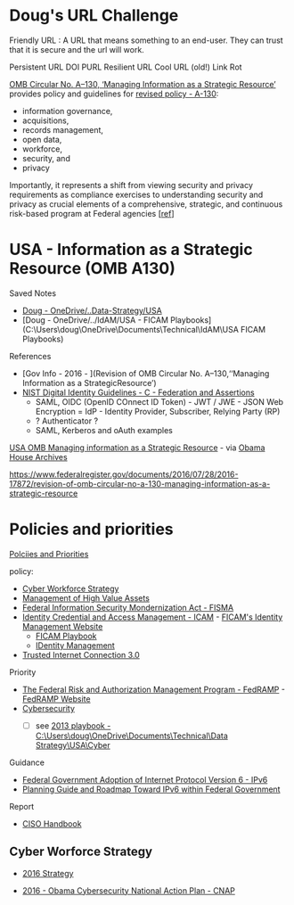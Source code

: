 

# Doug's URL Challenge
Friendly URL : A URL that means something to an end-user.   They can trust that it is secure and the url will work.

Persistent URL
DOI
PURL
Resilient URL
Cool URL (old!)
Link Rot

[OMB Circular No. A–130, ‘Managing Information as a Strategic
Resource’](https://www.cio.gov/policies-and-priorities/circular-a-130/) provides policy and guidelines for [ revised policy - A-130](https://obamawhitehouse.archives.gov/sites/default/files/omb/assets/OMB/circulars/a130/a130revised.pdf):
- information governance,
- acquisitions,
- records management,
- open data,
- workforce,
- security, and
- privacy

Importantly, it represents a
shift from viewing security and privacy
requirements as compliance exercises to
understanding security and privacy as
crucial elements of a comprehensive,
strategic, and continuous risk-based
program at Federal agencies [[ref](https://www.govinfo.gov/content/pkg/FR-2016-07-28/pdf/2016-17872.pdf)]

# USA - Information as a Strategic Resource (OMB A130)

Saved Notes
- [Doug - OneDrive/..Data-Strategy/USA](https://1drv.ms/u/s!AkwXSmFk-_xpgfwmbEiC2zHFyYRTpA?e=iFL6GF)
- [Doug - OneDrive/../IdAM/USA - FICAM Playbooks](C:\Users\doug\OneDrive\Documents\Technical\IdAM\USA FICAM Playbooks)

References
- [Gov Info - 2016 - ](Revision of OMB Circular No. A–130,‘‘Managing Information as a StrategicResource’)
- [NIST Digital Identity Guidelines - C - Federation and Assertions](https://nvlpubs.nist.gov/nistpubs/SpecialPublications/NIST.SP.800-63c.pdf)
  - SAML, OIDC (OpenID COnnect ID Token) - JWT / JWE - JSON Web Encryption
  = IdP - Identity Provider, Subscriber, Relying Party (RP)
  - ? Authenticator ?
  - SAML, Kerberos and oAuth examples

[USA OMB Managing information as a Strategic Resource](https://www.federalregister.gov/documents/2016/07/28/2016-17872/revision-of-omb-circular-no-a-130-managing-information-as-a-strategic-resource) - via [Obama House Archives](https://obamawhitehouse.archives.gov/sites/default/files/omb/assets/OMB/circulars/a130/a130revised.pdf)


https://www.federalregister.gov/documents/2016/07/28/2016-17872/revision-of-omb-circular-no-a-130-managing-information-as-a-strategic-resource

# Policies and priorities
[Polciies and Priorities](https://www.cio.gov/policies-and-priorities/circular-a-130/)

policy:
- [Cyber Workforce Strategy](https://www.cio.gov/policies-and-priorities/cyber-workforce-strategy/)
- [Management of High Value Assets](https://www.cio.gov/policies-and-priorities/management-HVA/)
- [Federal Information Security Mondernization Act - FISMA](https://www.cio.gov/policies-and-priorities/FISMA/)
- [Identity Credential and Access Management - ICAM](https://www.cio.gov/policies-and-priorities/ICAM/) - [FICAM's Identity Management Website](http://idmanagement.gov/)
  - [FICAM Playbook](https://playbooks.idmanagement.gov/arch/services/)
  - [IDentity Management](https://playbooks.idmanagement.gov/)
- [Trusted Internet Connection 3.0](https://www.cio.gov/policies-and-priorities/trusted-internet-connection/)

Priority
- [The Federal Risk and Authorization Management Program - FedRAMP](https://www.cio.gov/policies-and-priorities/FedRAMP/) - [FedRAMP Website](http://fedramp.gov/)
- [Cybersecurity](https://www.cio.gov/policies-and-priorities/cybersecurity/)
  - [ ] see [2013 playbook -C:\Users\doug\OneDrive\Documents\Technical\Data Strategy\USA\Cyber](https://dodcio.defense.gov/Portals/0/Documents/DoD%20Cyberspace%20Workforce%20Strategy_signed(final).pdf)


Guidance
- [Federal Government Adoption of Internet Protocol Version 6 - IPv6](http://s3.amazonaws.com/sitesusa/wp-content/uploads/sites/1151/2016/10/IPv6-FAQ-11-4-2011.pdf)
- [Planning Guide and Roadmap Toward IPv6 within Federal Government](http://s3.amazonaws.com/sitesusa/wp-content/uploads/sites/1151/2016/10/2012_IPv6_Roadmap_FINAL_20120712.pdf)

Report
- [CISO Handbook](https://www.cio.gov/resources/ciso-handbook/)


## Cyber Worforce Strategy
- [2016 Strategy](https://chcoc.gov/content/federal-cybersecurity-workforce-strategy)

- [2016 - Obama Cybersecurity National Action Plan - CNAP ](https://obamawhitehouse.archives.gov/the-press-office/2016/02/09/fact-sheet-cybersecurity-national-action-plan)
